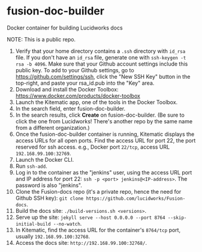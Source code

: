 # fusion-doc-builder
Docker container for building Lucidworks docs

NOTE: This is a public repo.

1. Verify that your home directory contains a `.ssh` directory with `id_rsa` file.  If you don't have an `id_rsa` file, generate one with `ssh-keygen -t rsa -b 4096`.  Make sure that your Github account settings include this public key.  To add to your Github settings, go to https://github.com/settings/ssh, click the "New SSH Key" button in the top-right, and paste your rsa_id.pub into the "Key" area.
1. Download and install the Docker Toolbox: https://www.docker.com/products/docker-toolbox
1. Launch the Kitematic app, one of the tools in the Docker Toolbox.
1. In the search field, enter fusion-doc-builder.
1. In the search results, click **Create** on fusion-doc-builder. (Be sure to click the one from Lucidworks!  There's another repo by the same name from a different organization.)
1. Once the fusion-doc-builder container is running, Kitematic displays the access URLs for all open ports. Find the access URL for port 22, the port reserved for ssh access.  e.g., Docker port `22/tcp`, access URL `192.168.99.100:32769`.
1. Launch the Docker CLI.
1. Run `ssh-add`.
1. Log in to the container as the "jenkins" user, using the access URL port and IP address for port 22: `ssh -p <port> jenkins@<IP-address>`.  The password is also "jenkins".
1. Clone the Fusion-docs repo (it's a private repo, hence the need for Github SSH key): `git clone https://github.com/lucidworks/Fusion-docs`.
1. Build the docs site: `./build-versions.sh <versions>`.
1. Serve up the site: `jekyll serve --host 0.0.0.0 --port 8764 --skip-initial-build --no-watch`.
1. In Kitematic, find the access URL for the container's `8764/tcp` port, usually `192.168.99.100:32768`.
1. Access the docs site: `http://192.168.99.100:32768/`.
